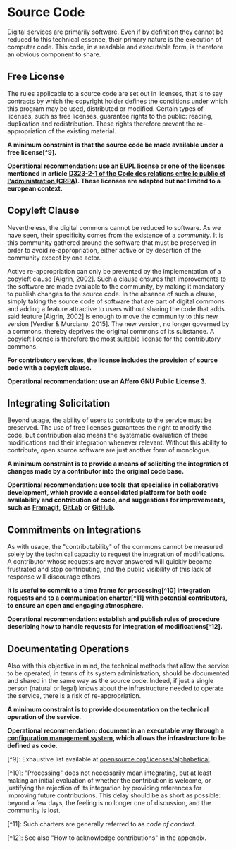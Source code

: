 # Source Code

Digital services are primarily software. Even if by definition they cannot be reduced to this technical essence, their primary nature is the execution of computer code. This code, in a readable and executable form, is therefore an obvious component to share.

## Free License

The rules applicable to a source code are set out in licenses, that is to say contracts by which the copyright holder defines the conditions under which this program may be used, distributed or modified. Certain types of licenses, such as free licenses, guarantee rights to the public: reading, duplication and redistribution. These rights therefore prevent the re-appropriation of the existing material.

**A minimum constraint is that the source code be made available under a free license\[^9].**

**Operational recommendation: use an EUPL license or one of the licenses mentioned in article** [**D323-2-1 of the Code des relations entre le public et l'administration (CRPA)**](https://is.gd/rYk7h7)**. These licenses are adapted but not limited to a european context.**

## Copyleft Clause <a href="#re-sharing" id="re-sharing"></a>

Nevertheless, the digital commons cannot be reduced to software. As we have seen, their specificity comes from the existence of a _community_. It is this community gathered around the software that must be preserved in order to avoid re-appropriation, either active or by desertion of the community except by one actor.

Active re-appropriation can only be prevented by the implementation of a copyleft clause \[Aigrin, 2002]. Such a clause ensures that improvements to the software are made available to the community, by making it mandatory to publish changes to the source code. In the absence of such a clause, simply taking the source code of software that are part of digital commons and adding a feature attractive to users without sharing the code that adds said feature \[Aigrin, 2002] is enough to move the community to this new version \[Verdier & Murciano, 2015]. The new version, no longer governed by a commons, thereby deprives the original commons of its substance. A copyleft license is therefore the most suitable license for the contributory commons.

**For contributory services, the license includes the provision of source code with a copyleft clause.**

**Operational recommendation: use an Affero GNU Public License 3.**

## Integrating Solicitation <a href="#integration-solicitation" id="integration-solicitation"></a>

Beyond usage, the ability of users to contribute to the service must be preserved. The use of free licenses guarantees the right to modify the code, but contribution also means the systematic evaluation of these modifications and their integration whenever relevant. Without this ability to contribute, open source software are just another form of monologue.

**A minimum constraint is to provide a means of soliciting the integration of changes made by a contributor into the original code base.**

**Operational recommendation: use tools that specialise in collaborative development, which provide a consolidated platform for both code availability and contribution of code, and suggestions for improvements, such as** [**Framagit**](https://framagit.org/)**,** [**GitLab**](https://about.gitlab.com) **or** [**GitHub**](https://github.com)**.**

## Commitments on Integrations <a href="#delay-processing" id="delay-processing"></a>

As with usage, the "contributability" of the commons cannot be measured solely by the technical capacity to request the integration of modifications. A contributor whose requests are never answered will quickly become frustrated and stop contributing, and the public visibility of this lack of response will discourage others.

**It is useful to commit to a time frame for processing\[^10] integration requests and to a communication charter\[^11] with potential contributors, to ensure an open and engaging atmosphere.**

**Operational recommendation: establish and publish rules of procedure describing how to handle requests for integration of modifications\[^12].**

## Documentating Operations <a href="#ops" id="ops"></a>

Also with this objective in mind, the technical methods that allow the service to be operated, in terms of its system administration, should be documented and shared in the same way as the source code. Indeed, if just a single person (natural or legal) knows about the infrastructure needed to operate the service, there is a risk of re-appropriation.

**A minimum constraint is to provide documentation on the technical operation of the service.**

**Operational recommendation: document in an executable way through a** [**configuration management system**](https://fr.wikipedia.org/wiki/Gestion\_de\_configuration\_logicielle)**, which allows the infrastructure to be defined as code.**

\[^9]: Exhaustive list available at [opensource.org/licenses/alphabetical](http://opensource.org/licenses/alphabetical).

\[^10]: "Processing" does not necessarily mean integrating, but at least making an initial evaluation of whether the contribution is welcome, or justifying the rejection of its integration by providing references for improving future contributions. This delay should be as short as possible: beyond a few days, the feeling is no longer one of discussion, and the community is lost.

\[^11]: Such charters are generally referred to as _code of conduct_.

\[^12]: See also "How to acknowledge contributions" in the appendix.
